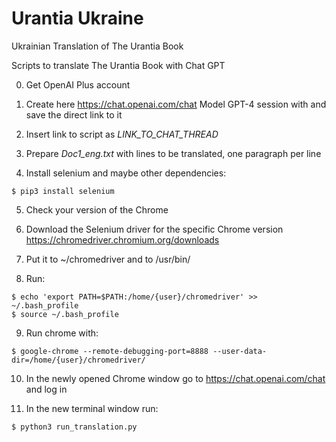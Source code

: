 # Urantia Ukraine

Ukrainian Translation of The Urantia Book

Scripts to translate The Urantia Book with Chat GPT

0. Get OpenAI Plus account

1. Create here https://chat.openai.com/chat Model GPT-4 session with and save the direct link to it

2. Insert link to script as _LINK_TO_CHAT_THREAD_

3. Prepare _Doc1_eng.txt_ with lines to be translated, one paragraph per line

4. Install selenium and maybe other dependencies:

```
$ pip3 install selenium
```

5. Check your version of the Chrome

6. Download the Selenium driver for the specific Chrome version https://chromedriver.chromium.org/downloads

7. Put it to ~/chromedriver and to /usr/bin/

8. Run:
```
$ echo 'export PATH=$PATH:/home/{user}/chromedriver' >> ~/.bash_profile
$ source ~/.bash_profile
```
9. Run chrome with:
```
$ google-chrome --remote-debugging-port=8888 --user-data-dir=/home/{user}/chromedriver/
```
10. In the newly opened Chrome window go to https://chat.openai.com/chat and log in

10. In the new terminal window run:
```
$ python3 run_translation.py
```
